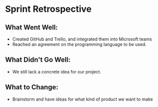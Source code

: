 # Sprint Retrospective

## What Went Well:

- Created GitHub and Trello, and integrated them into Microsoft teams
- Reached an agreement on the programming language to be used.

## What Didn't Go Well:

- We still lack a concrete idea for our project.

## What to Change:

-	Brainstorm and have ideas for what kind of product we want to make
